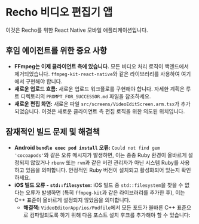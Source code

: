 # Recho 비디오 편집기 앱

이것은 Recho를 위한 React Native 모바일 애플리케이션입니다.

## 후임 에이전트를 위한 중요 사항

-   **FFmpeg는 이제 클라이언트 측에 있습니다.** 모든 비디오 처리 로직이 백엔드에서 제거되었습니다. `ffmpeg-kit-react-native`와 같은 라이브러리를 사용하여 여기에서 구현해야 합니다.
-   **새로운 업로드 흐름:** 새로운 업로드 워크플로를 구현해야 합니다. 자세한 계획은 루트 디렉토리의 `PROMPT_FOR_SUCCESSOR.md` 파일을 참조하세요.
-   **새로운 편집 화면:** 새로운 파일 `src/screens/VideoEditScreen.arm.tsx`가 추가되었습니다. 이것은 새로운 클라이언트 측 편집 로직을 위한 의도된 위치입니다.

## 잠재적인 빌드 문제 및 해결책

-   **Android `bundle exec pod install` 오류:** `Could not find gem 'cocoapods'`와 같은 오류 메시지가 발생하면, 이는 종종 Ruby 환경이 올바르게 설정되지 않았거나 `rbenv` 또는 `rvm`과 같은 버전 관리자가 아닌 시스템 Ruby를 사용하고 있음을 의미합니다. 안정적인 Ruby 버전이 설치되고 활성화되어 있는지 확인하세요.
-   **iOS 빌드 오류 - `std::filesystem`:** iOS 빌드 중 `std::filesystem`을 찾을 수 없다는 오류가 발생하면 (특히 `ffmpeg-kit`과 같은 라이브러리를 추가한 후), 이는 C++ 표준이 올바르게 설정되지 않았음을 의미합니다.
    -   **해결책:** `VideoEditorApp/ios/Podfile`에서 모든 포드가 올바른 C++ 표준으로 컴파일되도록 하기 위해 다음 포스트 설치 후크를 추가해야 할 수 있습니다:
